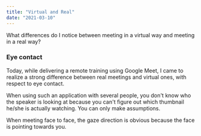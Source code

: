 ```yaml
---
title: "Virtual and Real"
date: "2021-03-10"
---
```

What differences do I notice between meeting in a virtual way and meeting in a real way?<!-- end -->

### Eye contact

Today, while delivering a remote training using Google Meet, I came to realize a strong difference between real meetings and virtual ones, with respect to eye contact.

When using such an application with several people, you don't know who the speaker is looking at because you can't figure out which thumbnail he/she is actually watching. You can only make assumptions.

When meeting face to face, the gaze direction is obvious because the face is pointing towards you.
